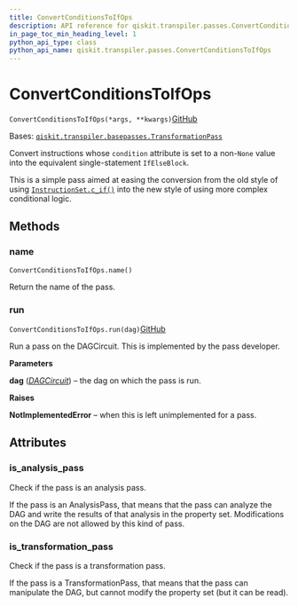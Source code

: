 ```yaml
---
title: ConvertConditionsToIfOps
description: API reference for qiskit.transpiler.passes.ConvertConditionsToIfOps
in_page_toc_min_heading_level: 1
python_api_type: class
python_api_name: qiskit.transpiler.passes.ConvertConditionsToIfOps
---
```


# ConvertConditionsToIfOps

<span id="qiskit.transpiler.passes.ConvertConditionsToIfOps" />

`ConvertConditionsToIfOps(*args, **kwargs)`[GitHub](https://github.com/qiskit/qiskit/tree/stable/0.39/qiskit/transpiler/passes/utils/convert_conditions_to_if_ops.py "view source code")

Bases: [`qiskit.transpiler.basepasses.TransformationPass`](qiskit.transpiler.TransformationPass "qiskit.transpiler.basepasses.TransformationPass")

Convert instructions whose `condition` attribute is set to a non-`None` value into the equivalent single-statement `IfElseBlock`.

This is a simple pass aimed at easing the conversion from the old style of using [`InstructionSet.c_if()`](qiskit.circuit.InstructionSet#c_if "qiskit.circuit.InstructionSet.c_if") into the new style of using more complex conditional logic.

## Methods

### name

<span id="qiskit.transpiler.passes.ConvertConditionsToIfOps.name" />

`ConvertConditionsToIfOps.name()`

Return the name of the pass.

### run

<span id="qiskit.transpiler.passes.ConvertConditionsToIfOps.run" />

`ConvertConditionsToIfOps.run(dag)`[GitHub](https://github.com/qiskit/qiskit/tree/stable/0.39/qiskit/transpiler/passes/utils/convert_conditions_to_if_ops.py "view source code")

Run a pass on the DAGCircuit. This is implemented by the pass developer.

**Parameters**

**dag** ([*DAGCircuit*](qiskit.dagcircuit.DAGCircuit "qiskit.dagcircuit.DAGCircuit")) – the dag on which the pass is run.

**Raises**

**NotImplementedError** – when this is left unimplemented for a pass.

## Attributes

<span id="qiskit.transpiler.passes.ConvertConditionsToIfOps.is_analysis_pass" />

### is\_analysis\_pass

Check if the pass is an analysis pass.

If the pass is an AnalysisPass, that means that the pass can analyze the DAG and write the results of that analysis in the property set. Modifications on the DAG are not allowed by this kind of pass.

<span id="qiskit.transpiler.passes.ConvertConditionsToIfOps.is_transformation_pass" />

### is\_transformation\_pass

Check if the pass is a transformation pass.

If the pass is a TransformationPass, that means that the pass can manipulate the DAG, but cannot modify the property set (but it can be read).

